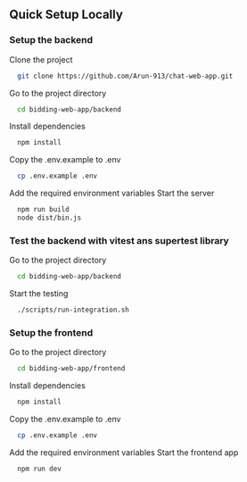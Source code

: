 ## Quick Setup Locally

### Setup the backend

Clone the project

```bash
  git clone https://github.com/Arun-913/chat-web-app.git
```

Go to the project directory

```bash
  cd bidding-web-app/backend
```

Install dependencies

```bash
  npm install
```

Copy the .env.example to .env
```bash
  cp .env.example .env
```

Add the required environment variables
Start the server
```bash
  npm run build
  node dist/bin.js
```

### Test the backend with vitest ans supertest library

Go to the project directory

```bash
  cd bidding-web-app/backend
```
Start the testing

```bash
  ./scripts/run-integration.sh
```

### Setup the frontend

Go to the project directory

```bash
  cd bidding-web-app/frontend
```

Install dependencies

```bash
  npm install
```

Copy the .env.example to .env
```bash
  cp .env.example .env
```

Add the required environment variables
Start the frontend app
```bash
  npm run dev
```